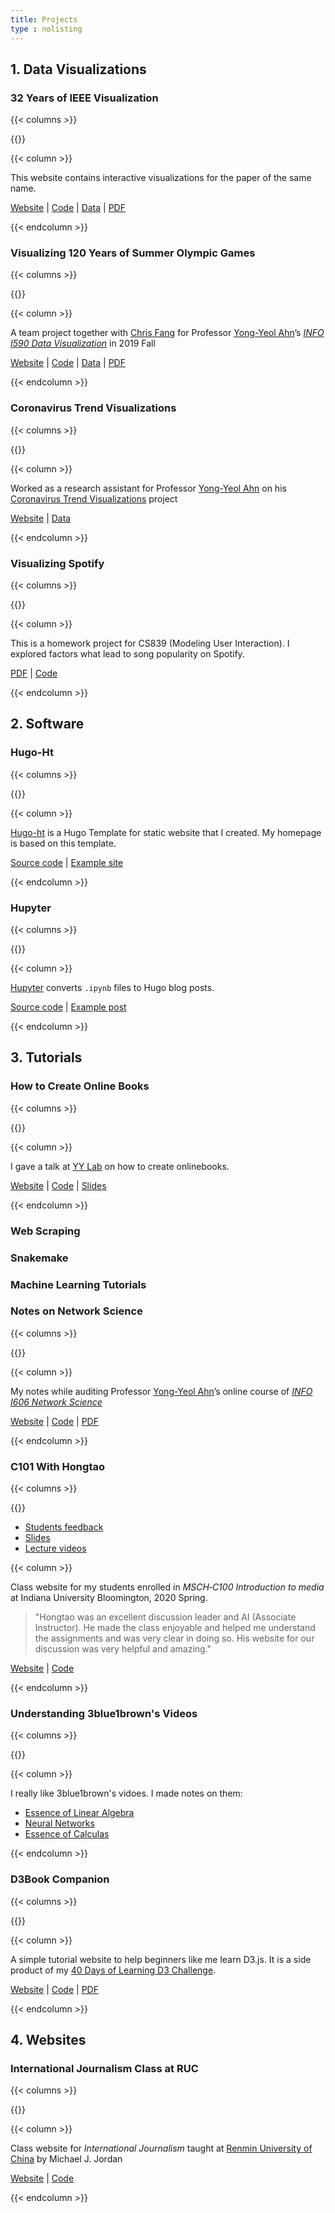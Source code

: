 ```yaml
---
title: Projects
type : nolisting
---
```

## 1. Data Visualizations
### 32 Years of IEEE Visualization

{{< columns >}}

{{<figure-a src="/media/projects/32vis-sankey.png" link="https://observablehq.com/@hongtaoh/sankey-diagram-of-citation-flows" >}}

{{< column >}}

This website contains interactive visualizations for the paper of the same name. 

[Website](https://32vis.hongtaoh.com/) | [Code](https://github.com/hongtaoh/32vis) | [Data](https://osf.io/zkvjm/) | [PDF](https://arxiv.org/pdf/2208.03772.pdf)

{{< endcolumn >}}

### Visualizing 120 Years of Summer Olympic Games
{{< columns >}}

{{<figure-a src="https://raw.githubusercontent.com/hongtaoh/olymvis/master/static/pics/g-4-2.png" link="https://olymvis.hongtaoh.com/" >}}

{{< column >}}

A team project together with [Chris Fang](https://www.linkedin.com/in/chriszihuifang) for Professor [Yong-Yeol Ahn](http://yongyeol.com/)’s [*INFO I590 Data Visualization*](https://yyahn.com/dviz-course/) in 2019 Fall

[Website](https://olymvis.hongtaoh.com/) | [Code](https://github.com/hongtaoh/olymvis) | [Data](https://github.com/hongtaoh/olymvis-data) | [PDF](https://raw.githubusercontent.com/hongtaoh/olymvis/master/static/tex-pdf/fang_hao_olymvis.pdf)

{{< endcolumn >}}

### Coronavirus Trend Visualizations
{{< columns >}}

{{<figure-a src="/media/projects/covid19-2.png" link="https://yyahn.com/covid19-dashboard/" >}}

{{< column >}}

Worked as a research assistant for Professor [Yong-Yeol Ahn](http://yongyeol.com/) on his [Coronavirus Trend Visualizations](https://yyahn.com/covid19-dashboard/) project

[Website](https://yyahn.com/covid19-dashboard/) | [Data](https://github.com/covid19-data/covid19-data)

{{< endcolumn >}}

### Visualizing Spotify

{{< columns >}}

{{<figure-a src="/media/projects/spotify-vis.png" link="https://github.com/hongtaoh/spotify-viz/blob/master/What%20makes%20popular%20singers%20on%20spotify%20popular%3F%20.ipynb" >}}

{{< column >}}

This is a homework project for CS839 (Modeling User Interaction). I explored factors what lead to song popularity on Spotify. 

[PDF](/files/spotify.pdf) | [Code](https://github.com/hongtaoh/spotify-viz/blob/master/What%20makes%20popular%20singers%20on%20spotify%20popular%3F%20.ipynb)

{{< endcolumn >}}

## 2. Software

### Hugo-Ht

{{< columns >}}

{{<figure-a src="https://raw.githubusercontent.com/hongtaoh/hugo-ht/master/static/media/exampleSite.png" link="https://github.com/hongtaoh/hugo-ht" >}}

{{< column >}}

[Hugo-ht](https://github.com/hongtaoh/hugo-ht) is a Hugo Template for static website that I created. My homepage is based on this template. 

[Source code](https://github.com/hongtaoh/hugo-ht) | [Example site](https://hugo-ht.hongtaoh.com/)

{{< endcolumn >}}

### Hupyter

{{< columns >}}

{{<figure-a src="/media/projects/hupyter.png" link="https://github.com/hongtaoh/hupyter" >}}

{{< column >}}

[Hupyter](https://github.com/hongtaoh/hupyter) converts `.ipynb` files to Hugo blog posts. 

[Source code](https://github.com/hongtaoh/hupyter) | [Example post](https://hongtaoh.com/en/2022/09/26/knn/)

{{< endcolumn >}}

## 3. Tutorials
### How to Create Online Books

{{< columns >}}

{{<figure-a src="/media/projects/onlinebook-portfolio.png" link="https://onlinebook.hongtaoh.com/portfolio/" >}}

{{< column >}}

I gave a talk at [YY Lab](http://yongyeol.com/) on how to create onlinebooks. 

[Website](https://onlinebook.hongtaoh.com/portfolio/) | [Code](https://github.com/hongtaoh/onlinebook) | [Slides](https://onlinebook.hongtaoh.com/slides/onlinebook.html#1)

{{< endcolumn >}}

### Web Scraping

### Snakemake 

### Machine Learning Tutorials

### Notes on Network Science
{{< columns >}}

{{<figure-a src="/media/projects/bfsD2.png" link="https://netsci.hongtaoh.com/" >}}

{{< column >}}

My notes while auditing Professor [Yong-Yeol Ahn](http://yongyeol.com/)’s online course of [*INFO I606 Network Science*](https://github.com/yy/netsci-course)

[Website](https://netsci.hongtaoh.com/) | [Code](https://github.com/hongtaoh/netsci-notes) | [PDF](https://netsci.hongtaoh.com/netsci.pdf)

{{< endcolumn >}}

### C101 With Hongtao
{{< columns >}}

{{<figure-a src="/media/projects/c101.png" link="https://c101.hongtaoh.com/" >}}

- [Students feedback](https://c101.hongtaoh.com/feedback/)
- [Slides](https://c101.hongtaoh.com/slides/)
- [Lecture videos](https://c101.hongtaoh.com/videos/)

{{< column >}}

Class website for my students enrolled in *MSCH‑C100 Introduction to media* at Indiana University Bloomington, 2020 Spring.

> "Hongtao was an excellent discussion leader and AI (Associate Instructor). He made the class enjoyable and helped me understand the assignments and was very clear in doing so. His website for our discussion was very helpful and amazing." 

[Website](https://c101.hongtaoh.com/) | [Code](https://github.com/hongtaoh/c101)

{{< endcolumn >}}

### Understanding 3blue1brown's Videos

{{< columns >}}

{{<figure-a src="https://hongtaoh.com/media/enblog/la/vectors-triangle.png" link="/en/blog/" >}}

{{< column >}}

I really like 3blue1brown's vidoes. I made notes on them:

- [Essence of Linear Algebra](https://hongtaoh.com/en/2022/07/07/la/)
- [Neural Networks](https://hongtaoh.com/en/2022/05/11/3blue1brown-nn/)
- [Essence of Calculas]()

{{< endcolumn >}}

<!-- ### Blog Posts of "How to" Series
{{< columns >}}

{{<figure-a src="https://hongtaoh.com/en/blog/2020-09-07-how-to-understand-d3-scales_files/figure-html/input-output-mapping-1.png" link="/en/blog/" >}}

{{< column >}}

Tutorial posts on a variety of topics. Representatives:

- [How to Understand `D3.js` Continuous Scales](/en/2020/09/07/d3-scales/)
- [How to Build a Website Using Hugo](/en/2020/06/05/get-started-with-hugo/)
- [How to Use Legacy Jupyterbook](/en/2020/07/25/legacy-jupyterbook/)
- [How to Plot a Network's Degree Distribution](/en/2020/08/19/plot-degree-distribution-using-igraph/)
- [How to Print Directory Trees on Mac](/en/2020/08/31/mac-directory-tree/)
- [How to Make a Pull Request on GitHub](/en/2020/10/05/github-pull-request/)
- [How to Embed an Observable Notebook](/en/2020/11/02/observable-hugo-embed/)
- [How to Distinguish Between `If` and `While`](/en/2020/10/13/if-while/)
- [How to Create Custom Blocks in Hugo](/en/2020/11/03/custom-blocks-hugo/)
- [How to Use Different Fonts on Overleaf](/en/2020/11/13/overleaf-latex-fonts/)

{{< endcolumn >}} -->

### D3Book Companion
{{< columns >}}

{{<figure-a src="/media/projects/d3book-5.png" link="https://d3book.hongtaoh.com/" >}}


<!-- Image adapted from [here](https://banner2.cleanpng.com/20180329/faq/kisspng-book-clip-art-open-book-5abd5bdd75f3c8.2387098515223592614831.jpg)
 -->

{{< column >}}

A simple tutorial website to help beginners like me learn D3.js. It is a side product of my [40 Days of Learning D3 Challenge](https://observablehq.com/collection/@hongtaoh/45-days-of-learning-d3).

[Website](https://d3book.hongtaoh.com/) | [Code](https://github.com/hongtaoh/d3book) | [PDF](https://d3book.hongtaoh.com/d3book.pdf)

{{< endcolumn >}}

## 4. Websites
### International Journalism Class at RUC
{{< columns >}}

{{<figure-a src="/media/projects/ruc.png" link="https://rucer.netlify.app/" >}}

{{< column >}}

Class website for *International Journalism* taught at [Renmin University of China](https://en.wikipedia.org/wiki/Renmin_University_of_China) by Michael J. Jordan

[Website](https://rucer.netlify.app/) | [Code](https://github.com/hongtaoh/guoxinban)

{{< endcolumn >}}


